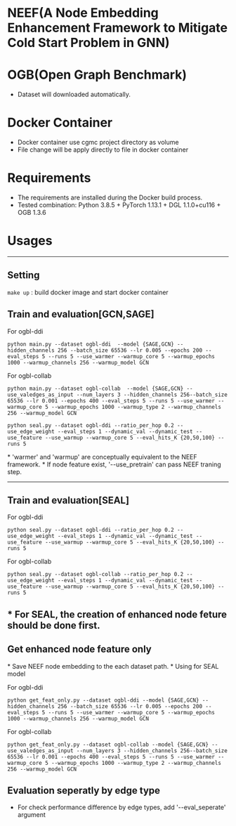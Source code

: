 # NEEF(A Node Embedding Enhancement Framework to Mitigate Cold Start Problem in GNN)

# OGB(Open Graph Benchmark)

- Dataset will downloaded automatically.

# Docker Container

- Docker container use cgmc project directory as volume
- File change will be apply directly to file in docker container

# Requirements

- The requirements are installed during the Docker build process.
- Tested combination: Python 3.8.5 + PyTorch 1.13.1 + DGL 1.1.0+cu116 + OGB 1.3.6

# Usages

---

## Setting

`make up` : build docker image and start docker container

## Train and evaluation[GCN,SAGE]

For ogbl-ddi

```
python main.py --dataset ogbl-ddi  --model {SAGE,GCN} --hidden_channels 256 --batch_size 65536 --lr 0.005 --epochs 200 --eval_steps 5 --runs 5 --use_warmer --warmup_core 5 --warmup_epochs 1000 --warmup_channels 256 --warmup_model GCN
```

For ogbl-collab

```
python main.py --dataset ogbl-collab  --model {SAGE,GCN} --use_valedges_as_input --num_layers 3 --hidden_channels 256--batch_size 65536 --lr 0.001 --epochs 400 --eval_steps 5 --runs 5 --use_warmer --warmup_core 5 --warmup_epochs 1000 --warmup_type 2 --warmup_channels 256 --warmup_model GCN
```

```
python seal.py --dataset ogbl-ddi --ratio_per_hop 0.2 --use_edge_weight --eval_steps 1 --dynamic_val --dynamic_test --use_feature --use_warmup --warmup_core 5 --eval_hits_K {20,50,100} --runs 5
```

\* 'warmer' and 'warmup' are conceptually equivalent to the NEEF framework. \* If node feature exist, '--use_pretrain' can pass NEEF traning step.

---

## Train and evaluation[SEAL]

For ogbl-ddi

```
python seal.py --dataset ogbl-ddi --ratio_per_hop 0.2 --use_edge_weight --eval_steps 1 --dynamic_val --dynamic_test --use_feature --use_warmup --warmup_core 5 --eval_hits_K {20,50,100} --runs 5
```

For ogbl-collab

```
python seal.py --dataset ogbl-collab --ratio_per_hop 0.2 --use_edge_weight --eval_steps 1 --dynamic_val --dynamic_test --use_feature --use_warmup --warmup_core 5 --eval_hits_K {20,50,100} --runs 5
```

## \* For SEAL, the creation of enhanced node feture should be done first.

## Get enhanced node feature only

\* Save NEEF node embedding to the each dataset path. \* Using for SEAL model

For ogbl-ddi

```
python get_feat_only.py --dataset ogbl-ddi --model {SAGE,GCN} --hidden_channels 256 --batch_size 65536 --lr 0.005 --epochs 200 --eval_steps 5 --runs 5 --use_warmer --warmup_core 5 --warmup_epochs 1000 --warmup_channels 256 --warmup_model GCN
```

For ogbl-collab

```
python get_feat_only.py --dataset ogbl-collab --model {SAGE,GCN} --use_valedges_as_input --num_layers 3 --hidden_channels 256--batch_size 65536 --lr 0.001 --epochs 400 --eval_steps 5 --runs 5 --use_warmer --warmup_core 5 --warmup_epochs 1000 --warmup_type 2 --warmup_channels 256 --warmup_model GCN
```

## Evaluation seperatly by edge type

- For check performance difference by edge types, add '--eval_seperate' argument
